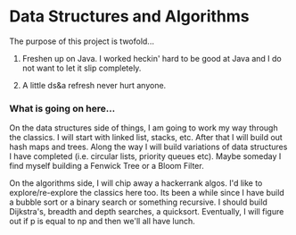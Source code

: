 # Data Structures and Algorithms

The purpose of this project is twofold...

1. Freshen up on Java. I worked heckin' hard to be good at Java and I do not want to let it slip completely.

2. A little ds&a refresh never hurt anyone.

### What is going on here...

On the data structures side of things, I am going to work my way through the classics. I will start with linked list, stacks, etc. After that I will build out hash maps and trees. Along the way I will build variations of data structures I have completed (i.e. circular lists, priority queues etc). Maybe someday I find myself building a Fenwick Tree or a Bloom Filter.

On the algorithms side, I will chip away a hackerrank algos. I'd like to explore/re-explore the classics here too. Its been a while since I have build a bubble sort or a binary search or something recursive. I should build Dijkstra's, breadth and depth searches, a quicksort. Eventually, I will figure out if p is equal to np and then we'll all have lunch.
